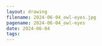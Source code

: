 ```yaml
---
layout: drawing
filename: 2024-06-04_owl-eyes.jpg
pagename: 2024-06-04_owl-eyes
date: 2024-06-04
tags:
---
```

